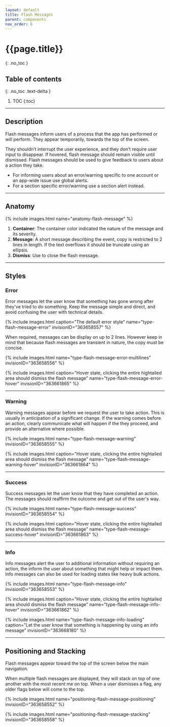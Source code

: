 ```yaml
---
layout: default
title: Flash Messages
parent: components
nav_order: 6
---
```


# {{page.title}}
{: .no_toc }

## Table of contents
{: .no_toc .text-delta }

1. TOC
{:toc}

---

## Description

Flash messages inform users of a process that the app has performed or will perform. They appear temporarily, towards the top of the screen.

They shouldn’t interrupt the user experience, and they don’t require user input to disappear. If hovered, flash message should remain visible until dismissed.
Flash messages should be used to give feedback to users about a action they take. 

- For informing users about an error/warning specific to one account or an app-wide issue use global alerts.
- For a section specific error/warning use a section alert instead.

---

## Anatomy

{% include images.html name="anatomy-flash-message" %}

1. **Container**: The container color indicated the nature of the message and its severity.
2. **Message**: A short message describing the event, copy is restricted to 2 lines in length. If the text overflows it should be truncate using an ellipsis.
4. **Dismiss**: Use to close the flash message.

---

## Styles

### Error

Error messages let the user know that something has gone wrong after they've tried to do something. Keep the message simple and direct, and avoid confusing the user with technical details.

{% include images.html caption="The default error style" name="type-flash-message-error" invisionID="363658557" %}

When required, messages can be display on up to 2 lines. However keep in mind that because flash messages are transient in nature, the copy must be concise.

{% include images.html name="type-flash-message-error-multilines" invisionID="363658556" %}

{% include images.html caption="Hover state, clicking the entire hightailed area should dismiss the flash message" name="type-flash-message-error-hover" invisionID="363661865" %}

---

### Warning

Warning messages appear before we request the user to take action. This is usually in anticipation of a significant change. If the warning comes before an action, clearly communicate what will happen if the they proceed, and provide an alternative where possible.

{% include images.html name="type-flash-message-warning" invisionID="363658555" %}

{% include images.html caption="Hover state, clicking the entire hightailed area should dismiss the flash message" name="type-flash-message-warning-hover" invisionID="363661864" %}

---

### Success

Success messages let the user know that they have completed an action. The messages should reaffirm the outcome and get out of the user's way.

{% include images.html name="type-flash-message-success" invisionID="363658554" %}

{% include images.html caption="Hover state, clicking the entire hightailed area should dismiss the flash message" name="type-flash-message-success-hover" invisionID="363661863" %}

---

### Info

Info messages alert the user to additional information without requiring an action, the inform the user about something that might help or impact them. Info messages can also be used for loading states like heavy bulk actions.

{% include images.html name="type-flash-message-info" invisionID="363658553" %}

{% include images.html caption="Hover state, clicking the entire hightailed area should dismiss the flash message" name="type-flash-message-info-hover" invisionID="363661862" %}

{% include images.html name="type-flash-message-info-loading" caption="Let the user know that something is happening by using an info message" invisionID="363668180" %}

---

## Positioning and Stacking

Flash messages appear toward the top of the screen below the main navigation.

When multiple flash messages are displayed, they will stack on top of one another with the most recent me on top. When a user dismisses a flag, any older flags below will come to the top.

{% include images.html name="positioning-flash-message-positioning" invisionID="363658552" %}

{% include images.html name="positioning-flash-message-stacking" invisionID="363658558" %}
